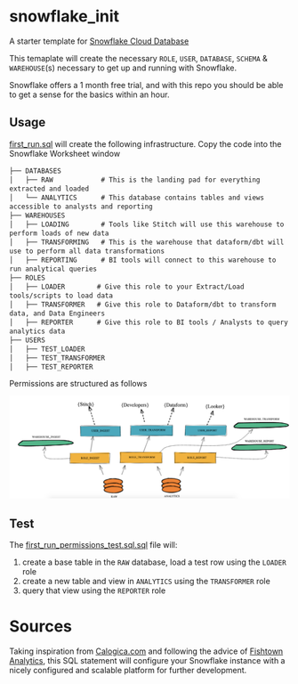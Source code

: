 # snowflake_init
A starter template for [Snowflake Cloud Database](www.snowflake.com)

This temaplate will create the necessary `ROLE`, `USER`, `DATABASE`, `SCHEMA` & `WAREHOUSE`(s) necessary to get up and running with Snowflake.

Snowflake offers a 1 month free trial, and with this repo you should be able to get a sense for the basics within an hour.

## Usage

[first_run.sql](/first_run.sql) will create the following infrastructure. Copy the code into the Snowflake Worksheet window 

```
├── DATABASES
│   ├── RAW            # This is the landing pad for everything extracted and loaded
│   └── ANALYTICS      # This database contains tables and views accessible to analysts and reporting
├── WAREHOUSES
│   ├── LOADING        # Tools like Stitch will use this warehouse to perform loads of new data
│   ├── TRANSFORMING   # This is the warehouse that dataform/dbt will use to perform all data transformations
│   ├── REPORTING      # BI tools will connect to this warehouse to run analytical queries
├── ROLES
│   ├── LOADER        # Give this role to your Extract/Load tools/scripts to load data
│   ├── TRANSFORMER   # Give this role to Dataform/dbt to transform data, and Data Engineers
│   ├── REPORTER      # Give this role to BI tools / Analysts to query analytics data
├── USERS
│   ├── TEST_LOADER        
│   ├── TEST_TRANSFORMER   
│   ├── TEST_REPORTER      

```

Permissions are structured as follows

![snowflake.png](/snowflake.png)

## Test

The [first_run_permissions_test.sql.sql](/first_run_permissions_test.sql.sql) file will:
1. create a base table in the `RAW` database, load a test row using the `LOADER` role
1. create a new table and view in `ANALYTICS` using the `TRANSFORMER` role
1. query that view using the `REPORTER` role



# Sources
Taking inspiration from [Calogica.com](https://Calogica.com) and following the advice of [Fishtown Analytics](https://blog.fishtownanalytics.com/how-we-configure-snowflake-fc13f1eb36c4), this SQL statement will configure your Snowflake instance with a nicely configured and scalable platform for further development.


